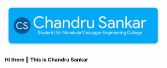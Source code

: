 ![](https://raw.githubusercontent.com/ChandruSankar/ChandruSankar/master/github-profile-header.png)

### Hi there 👋 This is Chandru Sankar 



